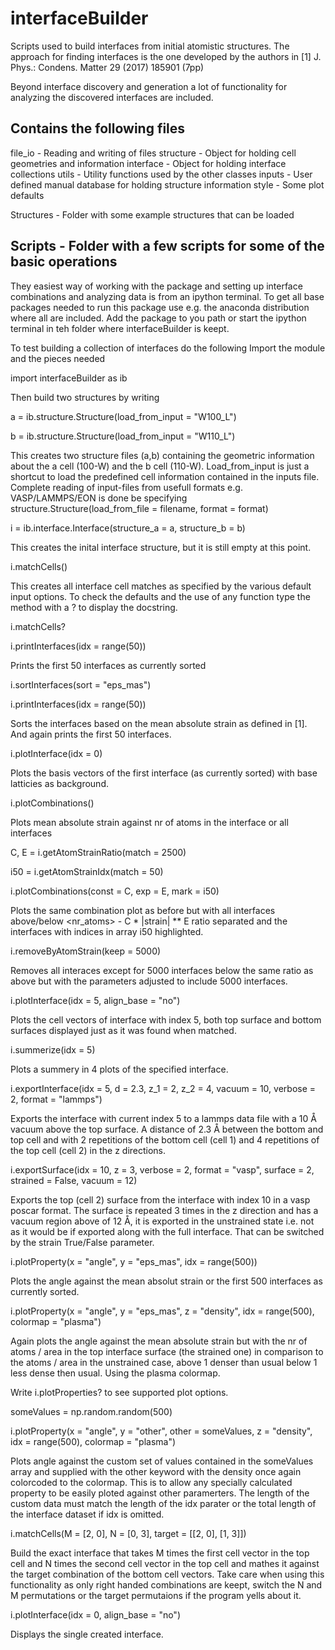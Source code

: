 # interfaceBuilder

Scripts used to build interfaces from initial atomistic structures.
The approach for finding interfaces is the one developed by the authors in 
[1] J. Phys.: Condens. Matter 29 (2017) 185901 (7pp)

Beyond interface discovery and generation a lot of functionality
for analyzing the discovered interfaces are included.

Contains the following files
----------------------------
file_io   - Reading and writing of files
structure - Object for holding cell geometries and information
interface - Object for holding interface collections
utils     - Utility functions used by the other classes
inputs    - User defined manual database for holding structure information
style     - Some plot defaults

Structures - Folder with some example structures that can be loaded

Scripts    - Folder with a few scripts for some of the basic operations
----------------------------

They easiest way of working with the package and setting up interface combinations
and analyzing data is from an ipython terminal. To get all base packages needed 
to run this package use e.g. the anaconda distribution where all are included.
Add the package to you path or start the ipython terminal in teh folder where 
interfaceBuilder is keept.
 
To test building a collection of interfaces do the following
Import the module and the pieces needed

import interfaceBuilder as ib

Then build two structures by writing

a = ib.structure.Structure(load_from_input = "W100_L")

b = ib.structure.Structure(load_from_input = "W110_L")

This creates two structure files (a,b) containing the geometric information about
the a cell (100-W) and the b cell (110-W). Load_from_input is just a shortcut 
to load the predefined cell information contained in the inputs file. Complete
reading of input-files from usefull formats e.g. VASP/LAMMPS/EON is done be specifying
structure.Structure(load_from_file = filename, format = format)

i = ib.interface.Interface(structure_a = a, structure_b = b)

This creates the inital interface structure, but it is still empty at this point.

i.matchCells()

This creates all interface cell matches as specified by the various default input options. To check the defaults
and the use of any function type the method with a ? to display the docstring.

i.matchCells?

i.printInterfaces(idx = range(50))

Prints the first 50 interfaces as currently sorted

i.sortInterfaces(sort = "eps_mas")

i.printInterfaces(idx = range(50))

Sorts the interfaces based on the mean absolute strain as defined in [1]. 
And again prints the first 50 interfaces.

i.plotInterface(idx = 0)

Plots the basis vectors of the first interface (as currently sorted) with base latticies as background.

i.plotCombinations()

Plots mean absolute strain against nr of atoms in the interface or all interfaces

C, E = i.getAtomStrainRatio(match = 2500)

i50 = i.getAtomStrainIdx(match = 50)

i.plotCombinations(const = C, exp = E, mark = i50)

Plots the same combination plot as before but with all interfaces above/below
<nr_atoms> - C * |strain| ** E ratio separated 
and the interfaces with indices in array i50 highlighted.

i.removeByAtomStrain(keep = 5000)

Removes all interaces except for 5000 interfaces below the same ratio as above but with the parameters adjusted
to include 5000 interfaces.

i.plotInterface(idx = 5, align_base = "no")

Plots the cell vectors of interface with index 5, both top surface and bottom surfaces displayed just as 
it was found when matched. 

i.summerize(idx = 5)

Plots a summery in 4 plots of the specified interface.

i.exportInterface(idx = 5, d = 2.3, z_1 = 2, z_2 = 4, vacuum = 10, verbose = 2, format = "lammps")

Exports the interface with current index 5 to a lammps data file with a 10 Å vacuum above the top surface. A distance of 2.3 Å between the bottom and top cell and with 2 repetitions of the bottom cell (cell 1) and 4 repetitions of the top cell (cell 2) in the z directions.

i.exportSurface(idx = 10, z = 3, verbose = 2, format = "vasp", surface = 2, strained = False, vacuum = 12)

Exports the top (cell 2) surface from the interface with index 10 in a vasp poscar format. The surface is repeated 3 times in the z direction and has a vacuum region above of 12 Å, it is exported in the unstrained state i.e. not as it would be if exported along with the full interface. That can be switched by the strain True/False parameter.

i.plotProperty(x = "angle", y  = "eps_mas", idx = range(500))

Plots the angle against the mean absolut strain or the first 500 interfaces as currently sorted.

i.plotProperty(x = "angle", y  = "eps_mas", z = "density", idx = range(500), colormap = "plasma")

Again plots the angle against the mean absolute strain but with the nr of atoms / area in the top interface surface (the strained one) in comparison 
to the atoms / area in the unstrained case, above 1 denser than usual below 1 less dense then usual. Using the plasma colormap.

Write i.plotProperties? to see supported plot options.

someValues = np.random.random(500)

i.plotProperty(x = "angle", y  = "other", other = someValues, z = "density", idx = range(500), colormap = "plasma")

Plots angle against the custom set of values contained in the someValues array and supplied with the other keyword with the density once again colorcoded to the colormap. This is to allow any specially calculated property to be easily ploted against other paramerters. The length of the custom data must match the length of the idx parater or the total length of the interface dataset if idx is omitted.

i.matchCells(M = [2, 0], N = [0, 3], target = [[2, 0], [1, 3]])

Build the exact interface that takes M times the first cell vector in the top cell and N times the second
cell vector in the top cell and mathes it against the target combination of the bottom cell vectors. Take care when using this functionality as only right handed combinations are keept, switch the N and M permutations 
or the target permutaions if the program yells about it.

i.plotInterface(idx = 0, align_base = "no")

Displays the single created interface.